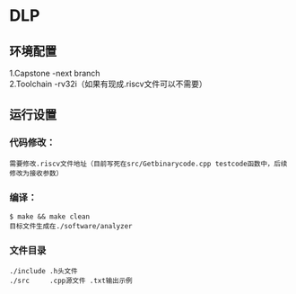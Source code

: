# DLP
## 环境配置
1.Capstone -next branch <br>
2.Toolchain -rv32i（如果有现成.riscv文件可以不需要）

## 运行设置

### 代码修改：
    需要修改.riscv文件地址（目前写死在src/Getbinarycode.cpp testcode函数中，后续修改为接收参数）

### 编译：
    $ make && make clean 
    目标文件生成在./software/analyzer
    
### 文件目录
    ./include .h头文件
    ./src     .cpp源文件 .txt输出示例
